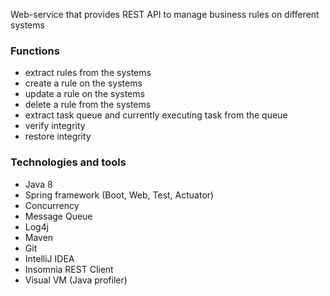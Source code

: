 Web-service that provides REST API to manage business rules on different systems

### Functions
* extract rules from the systems
* create a rule on the systems
* update a rule on the systems
* delete a rule from the systems
* extract task queue and currently executing task from the queue
* verify integrity
* restore integrity

### Technologies and tools
* Java 8
* Spring framework (Boot, Web, Test, Actuator)
* Concurrency
* Message Queue
* Log4j
* Maven
* Git
* IntelliJ IDEA
* Insomnia REST Client
* Visual VM (Java profiler)